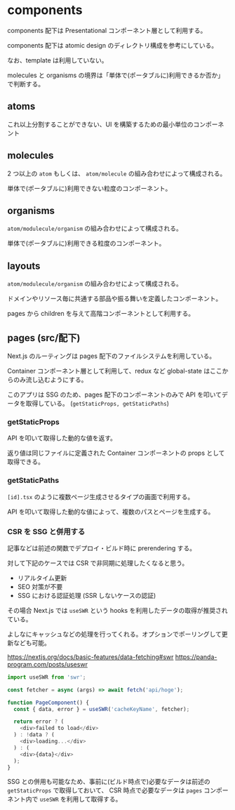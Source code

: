 # components

components 配下は Presentational コンポーネント層として利用する。

components 配下は atomic design のディレクトリ構成を参考にしている。

なお、template は利用していない。

molecules と organisms の境界は「単体で(ポータブルに)利用できるか否か」で判断する。

## atoms

これ以上分割することができない、UI を構築するための最小単位のコンポーネント

## molecules

2 つ以上の `atom` もしくは、 `atom/molecule` の組み合わせによって構成される。

単体で(ポータブルに)利用できない粒度のコンポーネント。

## organisms

`atom/modulecule/organism` の組み合わせによって構成される。

単体で(ポータブルに)利用できる粒度のコンポーネント。

## layouts

`atom/modulecule/organism` の組み合わせによって構成される。

ドメインやリソース毎に共通する部品や振る舞いを定義したコンポーネント。

pages から children を与えて高階コンポーネントとして利用する。

## pages (src/配下)

Next.js のルーティングは pages 配下のファイルシステムを利用している。

Container コンポーネント層として利用して、redux など global-state はここからのみ流し込むようにする。

このアプリは SSG のため、pages 配下のコンポーネントのみで API を叩いてデータを取得している。
(`getStaticProps, getStaticPaths`)

### getStaticProps

API を叩いて取得した動的な値を返す。

返り値は同じファイルに定義された Container コンポーネントの props として取得できる。

### getStaticPaths

`[id].tsx` のように複数ページ生成させるタイプの画面で利用する。

API を叩いて取得した動的な値によって、複数のパスとページを生成する。

### CSR を SSG と併用する

記事などは前述の関数でデプロイ・ビルド時に prerendering する。

対して下記のケースでは CSR で非同期に処理したくなると思う。

- リアルタイム更新
- SEO 対策が不要
- SSG における認証処理 (SSR しないケースの認証)

その場合 Next.js では `useSWR` という hooks を利用したデータの取得が推奨されている。

よしなにキャッシュなどの処理を行ってくれる。オプションでポーリングして更新なども可能。

https://nextjs.org/docs/basic-features/data-fetching#swr
https://panda-program.com/posts/useswr

```js
import useSWR from 'swr';

const fetcher = async (args) => await fetch('api/hoge');

function PageComponent() {
  const { data, error } = useSWR('cacheKeyName', fetcher);

  return error ? (
    <div>failed to load</div>
  ) : !data ? (
    <div>loading...</div>
  ) : (
    <div>{data}</div>
  );
}
```

SSG との併用も可能なため、事前に(ビルド時点で)必要なデータは前述の `getStaticProps` で取得しておいて、 CSR 時点で必要なデータは `pages` コンポーネント内で `useSWR` を利用して取得する。

